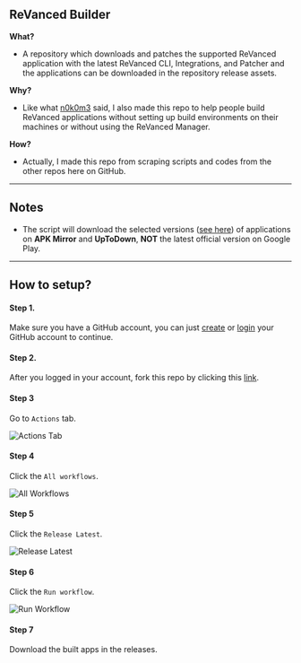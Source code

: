 ## ReVanced Builder

**What?**
- A repository which downloads and patches the supported ReVanced application with the latest ReVanced CLI, Integrations, and Patcher and the applications can be downloaded in the repository release assets.

**Why?**
- Like what [n0k0m3](https://github.com/n0k0m3) said, I also made this repo to help people build ReVanced applications without setting up build environments on their machines or without using the ReVanced Manager.

**How?**
- Actually, I made this repo from scraping scripts and codes from the other repos here on GitHub.

---

## Notes
- The script will download the selected versions ([see here](/revanced/assets/versions)) of applications on **APK Mirror** and **UpToDown**, **NOT** the latest official version on Google Play.

---

## How to setup?

#### Step 1.
Make sure you have a GitHub account, you can just [create](https://github.com/signup) or [login](https://github.com/login) your GitHub account to continue.

#### Step 2.
After you logged in your account, fork this repo by clicking this [link](https://github.com/SCPF-Archive/repo.1/fork).

#### Step 3
Go to `Actions` tab.

![Actions Tab](https://add.pics/images/2022/12/29/IMG_20221229_213615.jpeg)

#### Step 4
Click the `All workflows`.

![All Workflows](https://add.pics/images/2022/12/29/IMG_20221229_213911.jpeg)

#### Step 5
Click the `Release Latest`.

![Release Latest](https://add.pics/images/2022/12/29/IMG_20221229_214041.jpeg)

#### Step 6
Click the `Run workflow`.

![Run Workflow](https://add.pics/images/2022/12/29/IMG_20221229_214624.jpeg)

#### Step 7
Download the built apps in the releases.
